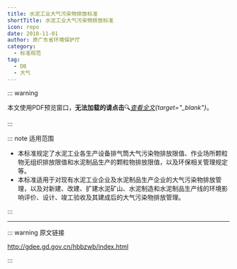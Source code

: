 ```yaml
---
title: 水泥工业大气污染物排放标准
shortTitle: 水泥工业大气污染物排放标准
icon: repo
date: 2010-11-01
author: 原广东省环境保护厅
category:
  - 标准规范
tag:
  - DB
  - 大气
---
```


::: warning

本文使用PDF预览窗口<Badge text="基于Chromium内核" type="tip" />，**无法加载的请点击**:mag:*[查看全文](/static/pdf/P8/DB/DB-44-818-2010.pdf){target="_blank"}*。

:::

::: note 适用范围

- 本标准规定了水泥工业各生产设备排气筒大气污染物排放限值、作业场所颗粒物无组织排放限值和水泥制品生产的颗粒物排放限值，以及环保相关管理规定等。
- 本标准适用于对现有水泥工业企业及水泥制品生产企业的大气污染物排放管理，以及对新建、改建、扩建水泥矿山、水泥制造和水泥制品生产线的环境影响评价、设计、竣工验收及其建成后的大气污染物排放管理。

:::

<PDF url="/static/pdf/P8/DB/DB-44-818-2010.pdf" :zoom=90 height="1020px" />

---

::: warning 原文链接

<http://gdee.gd.gov.cn/hbbzwb/index.html>

:::